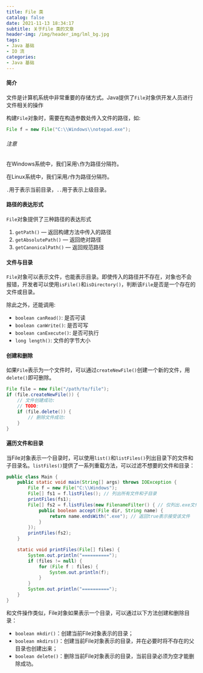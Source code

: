 ```yaml
---
title: File 类
catalog: false
date: 2021-11-13 18:34:17
subtitle: 关于File 类的文章
header-img: /img/header_img/lml_bg.jpg
tags:
- Java 基础
- IO 流
categories:
- Java 基础
---
```


#### 简介
文件是计算机系统中非常重要的存储方式。Java提供了`File`对象供开发人员进行文件相关的操作

构建`File`对象时，需要在构造参数处传入文件的路径，如:

```java
File f = new File("C:\\Windows\\notepad.exe");
```

###### 注意
在Windows系统中，我们采用`\`作为路径分隔符。

在Linux系统中，我们采用`/`作为路径分隔符。

`.`用于表示当前目录，`..`用于表示上级目录。

#### 路径的表达形式
`File`对象提供了三种路径的表达形式
1. `getPath()` — 返回构建方法中传入的路径
2. `getAbsolutePath()` — 返回绝对路径
3. `getCanonicalPath()` — 返回规范路径

#### 文件与目录
`File`对象可以表示文件，也能表示目录。即使传入的路径并不存在，对象也不会报错，开发者可以使用`isFile()`和`isDirectory()`，判断该`File`是否是一个存在的文件或目录。

除此之外，还能调用:
- `boolean canRead()`: 是否可读
- `boolean canWrite()`: 是否可写
- `boolean canExecute()`: 是否可执行
- `long length()`: 文件的字节大小

#### 创建和删除
如果`File`表示为一个文件时，可以通过`createNewFile()`创建一个新的文件，用`delete()`即可删除。
```java
File file = new File("/path/to/file");
if (file.createNewFile()) {
    // 文件创建成功:
    // TODO:
    if (file.delete()) {
        // 删除文件成功:
    }
}
```

#### 遍历文件和目录

当File对象表示一个目录时，可以使用`list()`和`listFiles()`列出目录下的文件和子目录名。`listFiles()`提供了一系列重载方法，可以过滤不想要的文件和目录：

```java
public class Main {
    public static void main(String[] args) throws IOException {
        File f = new File("C:\\Windows");
        File[] fs1 = f.listFiles(); // 列出所有文件和子目录
        printFiles(fs1);
        File[] fs2 = f.listFiles(new FilenameFilter() { // 仅列出.exe文件
            public boolean accept(File dir, String name) {
                return name.endsWith(".exe"); // 返回true表示接受该文件
            }
        });
        printFiles(fs2);
    }

    static void printFiles(File[] files) {
        System.out.println("==========");
        if (files != null) {
            for (File f : files) {
                System.out.println(f);
            }
        }
        System.out.println("==========");
    }
}
```
和文件操作类似，File对象如果表示一个目录，可以通过以下方法创建和删除目录：

-   `boolean mkdir()`：创建当前File对象表示的目录；
-   `boolean mkdirs()`：创建当前File对象表示的目录，并在必要时将不存在的父目录也创建出来；
-   `boolean delete()`：删除当前File对象表示的目录，当前目录必须为空才能删除成功。